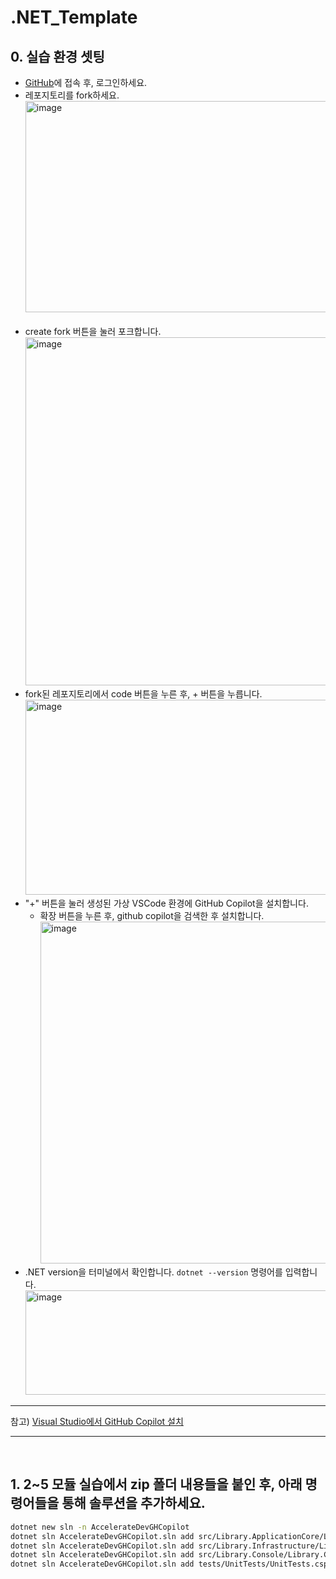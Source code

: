 # .NET_Template  
## 0. 실습 환경 셋팅  
- [GitHub](https://github.com/pmj-chosim/.NET_Template)에 접속 후, 로그인하세요.  
- 레포지토리를 fork하세요.
  <img width="1307" height="338" alt="image" src="https://github.com/user-attachments/assets/d6c4a558-68fc-4d79-bc1d-db252c1ba63b" />  
  <br>
- create fork 버튼을 눌러 포크합니다.
<img width="915" height="557" alt="image" src="https://github.com/user-attachments/assets/01370aa5-9f7d-405f-b58f-0e2368ce775b" />  <br>  
- fork된 레포지토리에서 code 버튼을 누른 후, + 버튼을 누릅니다.
<img width="830" height="312" alt="image" src="https://github.com/user-attachments/assets/c18b6b50-4fa2-44db-9b74-970eda2ae708" />   <br>
- "+" 버튼을 눌러 생성된 가상 VSCode 환경에 GitHub Copilot을 설치합니다.    
  - 확장 버튼을 누른 후, github copilot을 검색한 후 설치합니다.    
    <img width="967" height="547" alt="image" src="https://github.com/user-attachments/assets/ed253882-1579-4bde-a254-90ebbd9258bd" />  <br>
- .NET version을 터미널에서 확인합니다. `dotnet --version` 명령어를 입력합니다.
 <img width="842" height="167" alt="image" src="https://github.com/user-attachments/assets/aeae0236-0720-4845-900f-199cfcfbcff5" />  <br>  

-----

참고) [Visual Studio에서 GitHub Copilot 설치](https://learn.microsoft.com/ko-kr/visualstudio/ide/visual-studio-github-copilot-install-and-states?view=vs-2022)  

-----

<br>  

## 1. 2~5 모듈 실습에서 zip 폴더 내용들을 붙인 후, 아래 명령어들을 통해 솔루션을 추가하세요.

```bash
dotnet new sln -n AccelerateDevGHCopilot
dotnet sln AccelerateDevGHCopilot.sln add src/Library.ApplicationCore/Library.ApplicationCore.csproj
dotnet sln AccelerateDevGHCopilot.sln add src/Library.Infrastructure/Library.Infrastructure.csproj
dotnet sln AccelerateDevGHCopilot.sln add src/Library.Console/Library.Console.csproj
dotnet sln AccelerateDevGHCopilot.sln add tests/UnitTests/UnitTests.csproj
```

